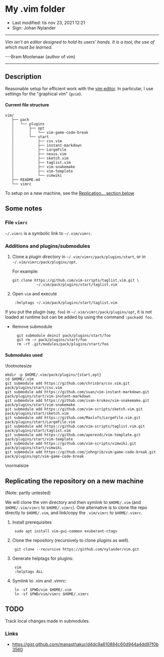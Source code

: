 # My .vim folder

- Last modified: tis nov 23, 2021  12:21
- Sign: Johan Nylander

---

*Vim isn't an editor designed to hold its users' hands. It is a tool, the use of which must be learned.*

---Bram Moolenaar (author of vim)

---

## Description

Reasonable setup for efficient work with the [vim editor](https://www.vim.org/).
In particular, I use settings for the "graphical vim" (`gvim`).

#### Current file structure

    vim/
       ├── pack
       │   └── plugins
       │       ├── opt
       │       │   └── vim-game-code-break
       │       └── start
       │           ├── csv.vim
       │           ├── instant-markdown
       │           ├── LargeFile
       │           ├── nexus.vim
       │           ├── sketch.vim
       │           ├── taglist.vim
       │           ├── vim-snakemake
       │           ├── vim-template
       │           └── vimwiki
       ├── README.md
       └── vimrc


To setup on a new machine, see the [Replication... section below](#replicating-the-repository-on-a-new-machine)

## Some notes

### File `vimrc`

`~/.vimrc` is a symbolic link to `~/.vim/vimrc`.

### Additions and plugins/submodules

1. Clone a plugin directory in `~/.vim/vimrc/pack/plugins/start`, or in
   `~/.vim/vimrc/pack/plugins/opt`.

   For example:

       git clone https://github.com/vim-scripts/taglist.vim.git \
                  ~/.vim/pack/plugins/start/taglist.vim

2. Open `vim` and execute

        :helptags ~/.vim/pack/plugins/start/taglist.vim

If you put the plugin (say, `foo`) in `~/.vim/vimrc/pack/plugins/opt`, it is
not loaded at runtime but can be added by using the command `:packadd foo`.

- Remove submodule

        git submodule deinit pack/plugins/start/foo
        git rm -r pack/plugins/start/foo
        rm -rf .git/modules/pack/plugins/start/foo

#### Submodules used

\footnotesize

    mkdir -p $HOME/.vim/pack/plugins/{start,opt}
    cd $HOME/.vim
    git submodule add https://github.com/chrisbra/csv.vim.git pack/plugins/start/csv.vim
    git submodule add https://github.com/suan/vim-instant-markdown.git pack/plugins/start/vim-instant-markdown
    git submodule add https://github.com/ivan-krukov/vim-snakemake.git pack/plugins/start/vim-snakemake
    git submodule add https://github.com/vim-scripts/sketch.vim.git pack/plugins/start/sketch.vim
    git submodule add https://github.com/Maxlufs/LargeFile.vim.git pack/plugins/start/LargeFile.vim
    git submodule add https://github.com/vim-scripts/taglist.vim.git pack/plugins/start/taglist.vim
    git submodule add https://github.com/aperezdc/vim-template.git pack/plugins/start/vim-template
    git submodule add https://github.com/vim-scripts/vimwiki.git pack/plugins/start/vimwiki
    git submodule add https://github.com/johngrib/vim-game-code-break.git pack/plugins/opt/vim-game-code-break

\normalsize

## Replicating the repository on a new machine

(Note: partly untested)

We will clone the vim directory and then symlink to `$HOME/.vim` (and
`$HOME/.vim/vimrc` to `$HOME/.vimrc`).  One alternative is to clone the repo
directly to `$HOME/.vim`, and link/copy the `.vim/vimrc` to `$HOME/.vimrc`.

1. Install prerequisites

        sudo apt install vim-gui-common exuberant-ctags

2. Clone the repository (recursively to clone plugins as well).

        git clone --recursive https://github.com/nylander/vim.git

3. Generate helptags for plugins:

        vim
        :helptags ALL

4. Symlink to .vim and .vimrc:

        ln -sf $PWD/vim $HOME/.vim
        ln -sf $PWD/vim/vimrc $HOME/.vimrc

## TODO

Track local changes made in submodules.

### Links

- <https://gist.github.com/manasthakur/d4dc9a610884c60d944a4dd97f0b3560>

